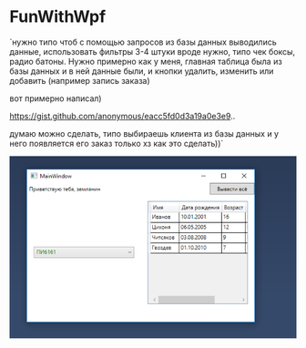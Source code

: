 # FunWithWpf

`нужно типо чтоб с помощью запросов из базы данных выводились данные, использовать фильтры 3-4 штуки вроде нужно, типо чек боксы, радио батоны. Нужно примерно как у меня, главная таблица была из базы данных и в ней данные были, и кнопки удалить, изменить или добавить (например запись заказа)

вот примерно написал)

https://gist.github.com/anonymous/eacc5fd0d3a19a0e3e9..

думаю можно сделать, типо выбираешь клиента из базы данных и у него появляется его заказ
только хз как это сделать))`


![alt text](Capture.PNG)
